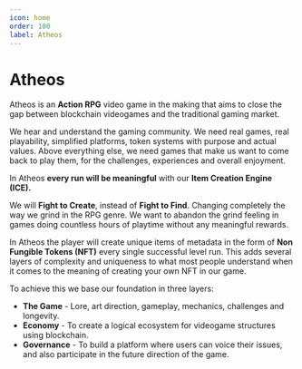 ```yaml
---
icon: home
order: 100
label: Atheos
---
```

# Atheos
Atheos is an **Action RPG** video game in the making that aims to close the gap between blockchain videogames and the traditional gaming market.

We hear and understand the gaming community. We need real games, real playability, simplified platforms, token systems with purpose and actual values. Above everything else, we need games that make us want to come back to play them, for the challenges, experiences and overall enjoyment.

In Atheos **every run will be meaningful** with our **Item Creation Engine (ICE).**

We will **Fight to Create**, instead of **Fight to Find**. Changing completely the way we grind in the RPG genre.
We want to abandon the grind feeling in games doing countless hours of playtime without any meaningful rewards.

In Atheos the player will create unique items of metadata in the form of **Non Fungible Tokens (NFT)** every single successful level run.
This adds several layers of complexity and uniqueness to what most people understand when it comes to the meaning of creating your own NFT in our game.

To achieve this we base our foundation in three layers:  
* **The Game** - Lore, art direction, gameplay, mechanics, challenges and longevity.  
* **Economy** - To create a logical ecosystem for videogame structures using blockchain.
* **Governance** - To build a platform where users can voice their issues, and also participate in the future direction of the game.
